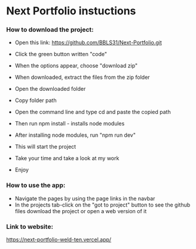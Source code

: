 # Next Portfolio instuctions

### How to download the project:
* Open this link: https://github.com/BBLS31/Next-Portfolio.git
* Click the green button written "code"
* When the options appear, choose "download zip"
* When downloaded, extract the files from the zip folder
  
* Open the downloaded folder 
* Copy folder path
* Open the command line and type cd and paste the copied path
* Then run npm install - installs node modules
* After installing node modules, run "npm run dev"
* This will start the project
* Take your time and take a look at my work
* Enjoy


### How to use the app:

* Navigate the pages by using the page links in the navbar
* In the projects tab-click on the "got to project" button to see the github files download the project or open a web version of it

### Link to website:
https://next-portfolio-weld-ten.vercel.app/
